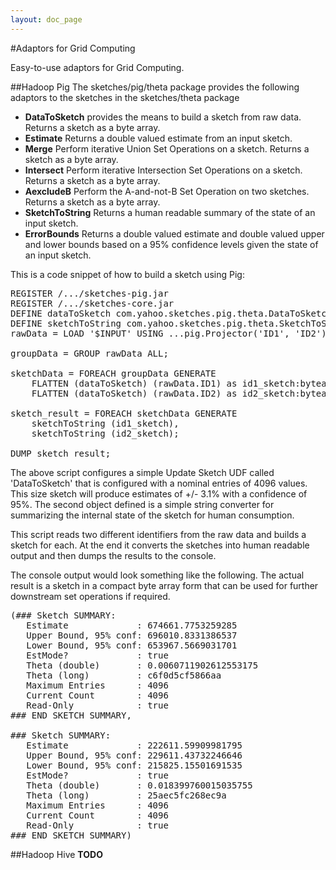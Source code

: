 ```yaml
---
layout: doc_page
---
```


#Adaptors for Grid Computing

Easy-to-use adaptors for Grid Computing.

##Hadoop Pig
The sketches/pig/theta package provides the following adaptors to the sketches in the sketches/theta package

* <b>DataToSketch</b> provides the means to build a sketch from raw data. Returns a sketch as a byte array.
* <b>Estimate</b> Returns a double valued estimate from an input sketch.
* <b>Merge</b> Perform iterative Union Set Operations on a sketch. Returns a sketch as a byte array.
* <b>Intersect</b> Perform iterative Intersection Set Operations on a sketch. Returns a sketch as a byte array.
* <b>AexcludeB</b> Perform the A-and-not-B Set Operation on two sketches. Returns a sketch as a byte array.
* <b>SketchToString</b> Returns a human readable summary of the state of an input sketch.
* <b>ErrorBounds</b> Returns a double valued estimate and double valued upper and lower bounds based on a 95% confidence levels given the state of an input sketch.


This is a code snippet of how to build a sketch using Pig:

<pre>
REGISTER /.../sketches-pig.jar
REGISTER /.../sketches-core.jar
DEFINE dataToSketch com.yahoo.sketches.pig.theta.DataToSketchUDF('4096');
DEFINE sketchToString com.yahoo.sketches.pig.theta.SketchToStringUDF();
rawData = LOAD '$INPUT' USING ...pig.Projector('ID1', 'ID2');

groupData = GROUP rawData ALL;

sketchData = FOREACH groupData GENERATE
    FLATTEN (dataToSketch) (rawData.ID1) as id1_sketch:bytearray,
    FLATTEN (dataToSketch) (rawData.ID2) as id2_sketch:bytearray;

sketch_result = FOREACH sketchData GENERATE
    sketchToString (id1_sketch),
    sketchToString (id2_sketch);

DUMP sketch_result;
</pre>
The above script configures a simple Update Sketch UDF called 'DataToSketch' that is configured with a nominal entries of 4096 values. This size sketch will produce estimates of +/- 3.1% with a confidence of 95%.  The second object defined is a simple string converter for summarizing the internal state of the sketch for human consumption.

This script reads two different identifiers from the raw data and builds a sketch for each.  At the end it converts the sketches into human readable output and then dumps the results to the console.

The console output would look something like the following.  The actual result is a sketch in a compact byte array form that can be used for further downstream set operations if required.

<pre>
(### Sketch SUMMARY: 
   Estimate             : 674661.7753259285
   Upper Bound, 95% conf: 696010.8331386537
   Lower Bound, 95% conf: 653967.5669031701
   EstMode?             : true
   Theta (double)       : 0.0060711902612553175
   Theta (long)         : c6f0d5cf5866aa
   Maximum Entries      : 4096
   Current Count        : 4096
   Read-Only            : true
### END SKETCH SUMMARY,

### Sketch SUMMARY: 
   Estimate             : 222611.59909981795
   Upper Bound, 95% conf: 229611.43732246646
   Lower Bound, 95% conf: 215825.15501691535
   EstMode?             : true
   Theta (double)       : 0.018399760015035755
   Theta (long)         : 25aec5fc268ec9a
   Maximum Entries      : 4096
   Current Count        : 4096
   Read-Only            : true
### END SKETCH SUMMARY)
</pre>

##Hadoop Hive
<b>TODO</b>

